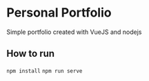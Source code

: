 # Personal Portfolio
Simple portfolio created with VueJS and nodejs  
## How to run  
`npm install`
`npm run serve`
